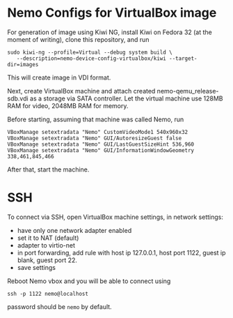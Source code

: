 # Nemo Configs for VirtualBox image

For generation of image using Kiwi NG, install Kiwi on Fedora 32 (at
the moment of writing), clone this repository, and run

```
sudo kiwi-ng --profile=Virtual --debug system build \
   --description=nemo-device-config-virtualbox/kiwi --target-dir=images
```

This will create image in VDI format.

Next, create VirtualBox machine and attach created
nemo-qemu_release-sdb.vdi as a storage via SATA controller. Let the
virtual machine use 128MB RAM for video, 2048MB RAM for memory.

Before starting, assuming that machine was called Nemo, run

```
VBoxManage setextradata "Nemo" CustomVideoMode1 540x960x32
VBoxManage setextradata "Nemo" GUI/AutoresizeGuest false
VBoxManage setextradata "Nemo" GUI/LastGuestSizeHint 536,960
VBoxManage setextradata "Nemo" GUI/InformationWindowGeometry 338,461,845,466
```

After that, start the machine.

# SSH

To connect via SSH, open VirtualBox machine settings, in network settings:

* have only one network adapter enabled
* set it to NAT (default)
* adapter to virtio-net
* in port forwarding, add rule with host ip 127.0.0.1, host port 1122, guest ip blank, guest port 22.
* save settings

Reboot Nemo vbox and you will be able to connect using
```
ssh -p 1122 nemo@localhost 
```

password should be `nemo` by default.
